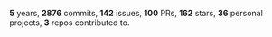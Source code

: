 **5** years, **2876** commits, **142** issues, **100** PRs, **162** stars, **36** personal projects, **3** repos contributed to.
